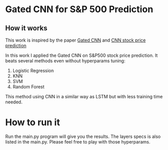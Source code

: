 # Gated CNN for S&P 500 Prediction

## How it works

This work is inspired by the paper [Gated CNN](https://arxiv.org/pdf/1612.08083.pdf) and [CNN stock price prediction](https://github.com/philipxjm/Convolutional-Neural-Stock-Market-Technical-Analyser)

In this work I applied the Gated CNN on S&P500 stock price prediction.
It beats several methods even without hyperparams tuning:
1. Logistic Regression
2. KNN
3. SVM
4. Random Forest

This method using CNN in a similar way as LSTM but with less training
time needed.


# How to run it
Run the main.py program will give you the results. The layers specs is
also listed in the main.py. Please feel free to play with those hyperparams.
